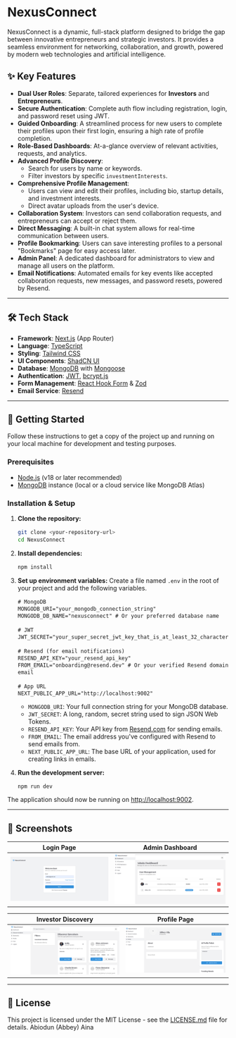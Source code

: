# NexusConnect

NexusConnect is a dynamic, full-stack platform designed to bridge the gap between innovative entrepreneurs and strategic investors. It provides a seamless environment for networking, collaboration, and growth, powered by modern web technologies and artificial intelligence.

## ✨ Key Features

- **Dual User Roles**: Separate, tailored experiences for **Investors** and **Entrepreneurs**.
- **Secure Authentication**: Complete auth flow including registration, login, and password reset using JWT.
- **Guided Onboarding**: A streamlined process for new users to complete their profiles upon their first login, ensuring a high rate of profile completion.
- **Role-Based Dashboards**: At-a-glance overview of relevant activities, requests, and analytics.
- **Advanced Profile Discovery**:
  - Search for users by name or keywords.
  - Filter investors by specific `investmentInterests`.
- **Comprehensive Profile Management**:
  - Users can view and edit their profiles, including bio, startup details, and investment interests.
  - Direct avatar uploads from the user's device.
- **Collaboration System**: Investors can send collaboration requests, and entrepreneurs can accept or reject them.
- **Direct Messaging**: A built-in chat system allows for real-time communication between users.
- **Profile Bookmarking**: Users can save interesting profiles to a personal "Bookmarks" page for easy access later.
- **Admin Panel**: A dedicated dashboard for administrators to view and manage all users on the platform.
- **Email Notifications**: Automated emails for key events like accepted collaboration requests, new messages, and password resets, powered by Resend.

---

## 🛠️ Tech Stack

- **Framework**: [Next.js](https://nextjs.org/) (App Router)
- **Language**: [TypeScript](https://www.typescriptlang.org/)
- **Styling**: [Tailwind CSS](https://tailwindcss.com/)
- **UI Components**: [ShadCN UI](https://ui.shadcn.com/)
- **Database**: [MongoDB](https://www.mongodb.com/) with [Mongoose](https://mongoosejs.com/)
- **Authentication**: [JWT](https://jwt.io/), [bcrypt.js](https://github.com/dcodeIO/bcrypt.js)
- **Form Management**: [React Hook Form](https://react-hook-form.com/) & [Zod](https://zod.dev/)
- **Email Service**: [Resend](https://resend.com/)

---

## 🚀 Getting Started

Follow these instructions to get a copy of the project up and running on your local machine for development and testing purposes.

### Prerequisites

- [Node.js](https://nodejs.org/) (v18 or later recommended)
- [MongoDB](https://www.mongodb.com/try/download/community) instance (local or a cloud service like MongoDB Atlas)

### Installation & Setup

1.  **Clone the repository:**
    ```bash
    git clone <your-repository-url>
    cd NexusConnect
    ```

2.  **Install dependencies:**
    ```bash
    npm install
    ```

3.  **Set up environment variables:**
    Create a file named `.env` in the root of your project and add the following variables.

    ```env
    # MongoDB
    MONGODB_URI="your_mongodb_connection_string"
    MONGODB_DB_NAME="nexusconnect" # Or your preferred database name

    # JWT
    JWT_SECRET="your_super_secret_jwt_key_that_is_at_least_32_characters_long"

    # Resend (for email notifications)
    RESEND_API_KEY="your_resend_api_key"
    FROM_EMAIL="onboarding@resend.dev" # Or your verified Resend domain email

    # App URL
    NEXT_PUBLIC_APP_URL="http://localhost:9002"
    ```

    - `MONGODB_URI`: Your full connection string for your MongoDB database.
    - `JWT_SECRET`: A long, random, secret string used to sign JSON Web Tokens.
    - `RESEND_API_KEY`: Your API key from [Resend.com](https://resend.com) for sending emails.
    - `FROM_EMAIL`: The email address you've configured with Resend to send emails from.
    - `NEXT_PUBLIC_APP_URL`: The base URL of your application, used for creating links in emails.

4.  **Run the development server:**
    ```bash
    npm run dev
    ```

The application should now be running on [http://localhost:9002](http://localhost:9002).

---

## 📸 Screenshots


| Login Page                               | Admin Dashboard                     |
| ---------------------------------------- | ------------------------------------------ |
| ![Login](./src/app/public/login.png) | ![Dashboard](./src/app/public/Dashboard.png) |

| Investor Discovery                           | Profile Page                               |
| -------------------------------------------- | ------------------------------------------ |
| ![Discovery](./src/app/public/investordisc.png) | ![Profile](./src/app/public/profile.png)   |


---

## 📄 License

This project is licensed under the MIT License - see the [LICENSE.md](LICENSE.md) file for details.
Abiodun (Abbey) Aina
